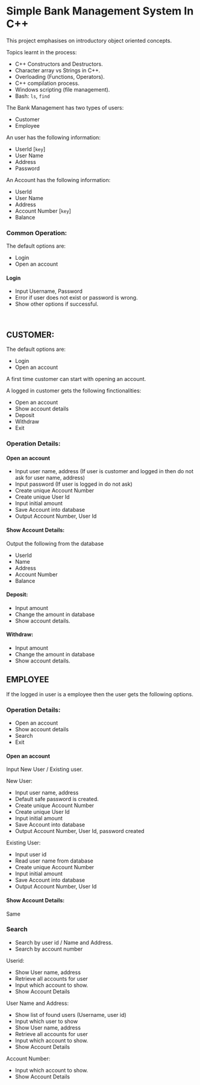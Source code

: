 # Simple Bank Management System In C++

This project emphasises on introductory object oriented concepts.

Topics learnt in the process:    
- C++ Constructors and Destructors.    
- Character array vs Strings in C++.
- Overloading (Functions, Operators).    
- C++ compilation process.
- Windows scripting (file management).    
- Bash: `ls`, `find`


The Bank Management has two types of users:
- Customer
- Employee

An user has the following information:
- UserId [`key`]
- User Name
- Address
- Password

An Account has the following information:
- UserId 
- User Name
- Address
- Account Number [`key`]
- Balance

### Common Operation:

The default options are:

- Login
- Open an account

#### Login
- Input Username, Password
- Error if user does not exist or password is wrong.
- Show other options if successful.

</br>

## CUSTOMER:

The default options are:
- Login
- Open an account

A first time customer can start with opening an account.

A logged in customer gets the following finctionalities:
- Open an account
- Show account details
- Deposit
- Withdraw
- Exit

### Operation Details:

#### Open an account
- Input user name, address (If user is customer and logged in then do not ask for user name, address)
- Input password (If user is logged in do not ask)
- Create unique Account Number
- Create unique User Id
- Input initial amount
- Save Account into database
- Output Account Number, User Id

#### Show Account Details:
Output the following from the database
- UserId 
- Name
- Address
- Account Number 
- Balance

#### Deposit:
- Input amount
- Change the amount in database
- Show account details.

#### Withdraw:
- Input amount
- Change the amount in database
- Show account details.


## EMPLOYEE

If the logged in user is a employee then the user gets the following options.


### Operation Details:

- Open an account
- Show account details
- Search 
- Exit


#### Open an account

Input New User / Existing user.

New User:
- Input user name, address 
- Default safe password is created.
- Create unique Account Number
- Create unique User Id 
- Input initial amount
- Save Account into database
- Output Account Number, User Id, password created


Existing User:
- Input user id
- Read user name from database
- Create unique Account Number
- Input initial amount
- Save Account into database
- Output Account Number, User Id

#### Show Account Details:
Same

### Search
- Search by user id / Name and Address.
- Search by account number

Userid:
- Show User name, address
- Retrieve all accounts for user
- Input which account to show.
- Show Account Details

User Name and Address:
- Show list of found users (Username, user id)
- Input which user to show
- Show User name, address
- Retrieve all accounts for user
- Input which account to show.
- Show Account Details

Account Number:
- Input which account to show.
- Show Account Details
